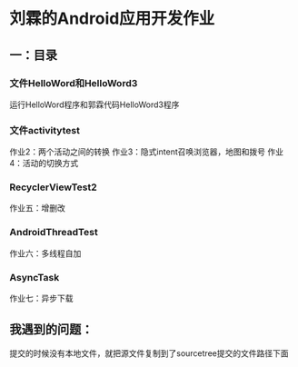 # 刘霖的Android应用开发作业
## 一：目录
### 文件HelloWord和HelloWord3
运行HelloWord程序和郭霖代码HelloWord3程序
### 文件activitytest
作业2：两个活动之间的转换 
作业3：隐式intent召唤浏览器，地图和拨号
作业4：活动的切换方式
### RecyclerViewTest2
作业五：增删改
### AndroidThreadTest
作业六：多线程自加
### AsyncTask
作业七：异步下载

## 我遇到的问题：
提交的时候没有本地文件，就把源文件复制到了sourcetree提交的文件路径下面